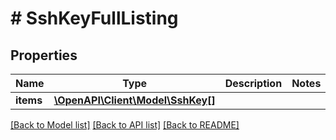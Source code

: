 # # SshKeyFullListing

## Properties

Name | Type | Description | Notes
------------ | ------------- | ------------- | -------------
**items** | [**\OpenAPI\Client\Model\SshKey[]**](SshKey.md) |  |

[[Back to Model list]](../../README.md#models) [[Back to API list]](../../README.md#endpoints) [[Back to README]](../../README.md)
